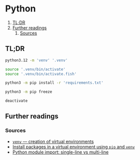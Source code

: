 # Python

1. [TL;DR](#tldr)
1. [Further readings](#further-readings)
   1. [Sources](#sources)

## TL;DR

```sh
python3.12 -m 'venv' '.venv'

source '.venv/bin/activate'
source '.venv/bin/activate.fish'

python3 -m pip install -r 'requirements.txt'

python3 -m pip freeze

deactivate
```

## Further readings

### Sources

- [`venv` — creation of virtual environments][venv — creation of virtual environments]
- [Install packages in a virtual environment using `pip` and `venv`][install packages in a virtual environment using pip and venv]
- [Python module import: single-line vs multi-line]

<!--
  References
  -->

[install packages in a virtual environment using pip and venv]: https://packaging.python.org/en/latest/guides/installing-using-pip-and-virtual-environments/
[python module import: single-line vs multi-line]: https://stackoverflow.com/questions/15011367/python-module-import-single-line-vs-multi-line
[venv — creation of virtual environments]: https://docs.python.org/3/library/venv.html
